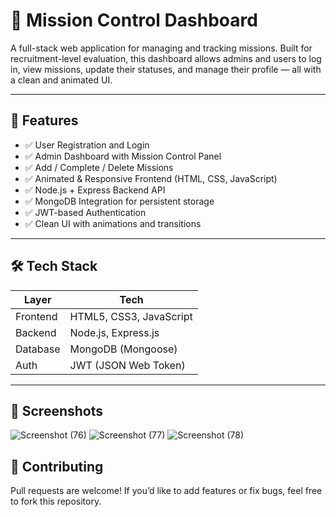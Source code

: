 # 🚀 Mission Control Dashboard

A full-stack web application for managing and tracking missions. Built for recruitment-level evaluation, this dashboard allows admins and users to log in, view missions, update their statuses, and manage their profile — all with a clean and animated UI.

---

## 🔧 Features

- ✅ User Registration and Login
- ✅ Admin Dashboard with Mission Control Panel
- ✅ Add / Complete / Delete Missions
- ✅ Animated & Responsive Frontend (HTML, CSS, JavaScript)
- ✅ Node.js + Express Backend API
- ✅ MongoDB Integration for persistent storage
- ✅ JWT-based Authentication
- ✅ Clean UI with animations and transitions

---

## 🛠️ Tech Stack

| Layer      | Tech                    |
|------------|-------------------------|
| Frontend   | HTML5, CSS3, JavaScript |
| Backend    | Node.js, Express.js     |
| Database   | MongoDB (Mongoose)      |
| Auth       | JWT (JSON Web Token)    |

---

## 📸 Screenshots

![Screenshot (76)](https://github.com/user-attachments/assets/5faadbbc-3a29-4f87-864b-e3877118db1e)
![Screenshot (77)](https://github.com/user-attachments/assets/f2bc3874-51ea-42c9-81f4-4d4aa9d93e3e)
![Screenshot (78)](https://github.com/user-attachments/assets/b1157632-fabd-4c85-8048-daaa0812d6ce)

## 🤝 Contributing

Pull requests are welcome! If you’d like to add features or fix bugs, feel free to fork this repository.
